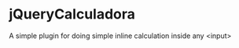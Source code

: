 jQueryCalculadora
=================

A simple plugin for doing simple inline calculation inside any &lt;input>
